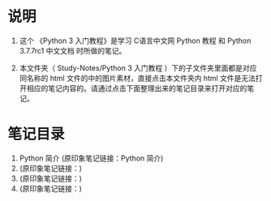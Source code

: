 # 说明
1. 这个 《Python 3 入门教程》是学习 <a href="http://c.biancheng.net/python/" style="text-decoration:none">C语言中文网 Python 教程</a> 和 <a href="https://docs.python.org/zh-cn/3.7/index.html" style="text-decoration:none">Python 3.7.7rc1 中文文档</a> 时所做的笔记。

2. 本文件夹（ Study-Notes/Python 3 入门教程 ）下的子文件夹里面都是对应同名称的 html 文件的中的图片素材，直接点击本文件夹内 html 文件是无法打开相应的笔记内容的。请通过点击下面整理出来的笔记目录来打开对应的笔记。


# 笔记目录
1. <a href="https://abrachan.github.io/Study-Notes/Python%203%20入门教程/1_Python%20简介.html" style="text-decoration:none">Python 简介</a> (原印象笔记链接：<a href="https://app.yinxiang.com/shard/s22/nl/24419242/3057764f-d056-418c-b65d-5fedc549cd6c" style="text-decoration:none">Python 简介</a>)
2. <a href="https://abrachan.github.io/Study-Notes/" style="text-decoration:none"></a> (原印象笔记链接：<a href="" style="text-decoration:none"></a>)
3. <a href="https://abrachan.github.io/Study-Notes/" style="text-decoration:none"></a> (原印象笔记链接：<a href="" style="text-decoration:none"></a>)
4. <a href="https://abrachan.github.io/Study-Notes/" style="text-decoration:none"></a> (原印象笔记链接：<a href="" style="text-decoration:none"></a>)

